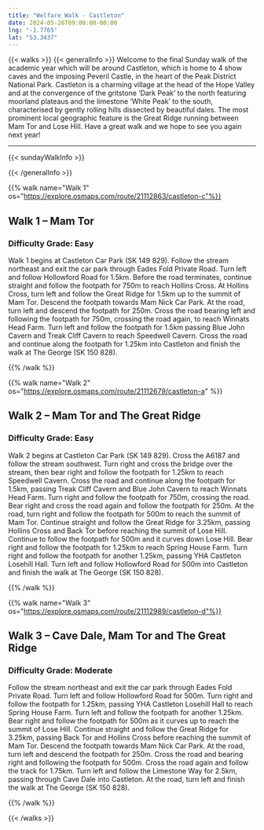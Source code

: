 ```yaml
---
title: "Welfare Walk - Castleton"
date: 2024-05-26T09:00:00-00:00
lng: "-1.7765"
lat: "53.3437"
---
```



{{< walks >}}
{{< generalInfo >}}
Welcome to the final Sunday walk of the academic year which will be around Castleton,
which is home to 4 show caves and the imposing Peveril Castle, in the heart of the Peak
District National Park. Castleton is a charming village at the head of the Hope Valley and at
the convergence of the gritstone ‘Dark Peak’ to the north featuring moorland plateaus and
the limestone ‘White Peak’ to the south, characterised by gently rolling hills dissected by
beautiful dales. The most prominent local geographic feature is the Great Ridge running
between Mam Tor and Lose Hill. Have a great walk and we hope to see you again next year!

<hr>
{{< sundayWalkInfo >}}

{{< /generalInfo >}}

{{% walk name="Walk 1" os="https://explore.osmaps.com/route/21112863/castleton-c"%}}

## Walk 1 – Mam Tor
### Difficulty Grade: **Easy**

Walk 1 begins at Castleton Car Park (SK 149 829). Follow the
stream northeast and exit the car park through Eades Fold Private
Road. Turn left and follow Hollowford Road for 1.5km. Before the
road terminates, continue straight and follow the footpath for 750m
to reach Hollins Cross. At Hollins Cross, turn left and follow the
Great Ridge for 1.5km up to the summit of Mam Tor. Descend the
footpath towards Mam Nick Car Park. At the road, turn left and
descend the footpath for 250m. Cross the road bearing left and
following the footpath for 750m, crossing the road again, to reach
Winnats Head Farm. Turn left and follow the footpath for 1.5km
passing Blue John Cavern and Treak Cliff Cavern to reach Speedwell
Cavern. Cross the road and continue along the footpath for 1.25km
into Castleton and finish the walk at The George (SK 150 828).

{{% /walk %}}

{{% walk name="Walk 2" os="https://explore.osmaps.com/route/21112679/castleton-a" %}}

## Walk 2 – Mam Tor and The Great Ridge
### Difficulty Grade: **Easy**

Walk 2 begins at Castleton Car Park (SK 149 829). Cross the
A6187 and follow the stream southwest. Turn right and cross the
bridge over the stream, then bear right and follow the footpath for
1.25km to reach Speedwell Cavern. Cross the road and continue
along the footpath for 1.5km, passing Treak Cliff Cavern and Blue
John Cavern to reach Winnats Head Farm. Turn right and follow
the footpath for 750m, crossing the road. Bear right and cross the
road again and follow the footpath for 250m. At the road, turn right
and follow the footpath for 500m to reach the summit of Mam Tor.
Continue straight and follow the Great Ridge for 3.25km, passing
Hollins Cross and Back Tor before reaching the summit of Lose
Hill. Continue to follow the footpath for 500m and it curves down
Lose Hill. Bear right and follow the footpath for 1.25km to reach
Spring House Farm. Turn right and follow the footpath for another
1.25km, passing YHA Castleton Losehill Hall. Turn left and follow
Hollowford Road for 500m into Castleton and finish the walk at
The George (SK 150 828).

{{% /walk %}}

{{% walk name="Walk 3" os="https://explore.osmaps.com/route/21112989/castleton-d"%}}

## Walk 3 – Cave Dale, Mam Tor and The Great Ridge
### Difficulty Grade: **Moderate**

Follow the stream northeast and exit the car park through Eades
Fold Private Road. Turn left and follow Hollowford Road for 500m.
Turn right and follow the footpath for 1.25km, passing YHA
Castleton Losehill Hall to reach Spring House Farm. Turn left and
follow the footpath for another 1.25km. Bear right and follow the
footpath for 500m as it curves up to reach the summit of Lose Hill.
Continue straight and follow the Great Ridge for 3.25km, passing
Back Tor and Hollins Cross before reaching the summit of Mam
Tor. Descend the footpath towards Mam Nick Car Park. At the
road, turn left and descend the footpath for 250m. Cross the road
and bearing right and following the footpath for 500m. Cross the
road again and follow the track for 1.75km. Turn left and follow the
Limestone Way for 2.5km, passing through Cave Dale into
Castleton. At the road, turn left and finish the walk at The George
(SK 150 828).

{{% /walk %}}

{{< /walks >}}